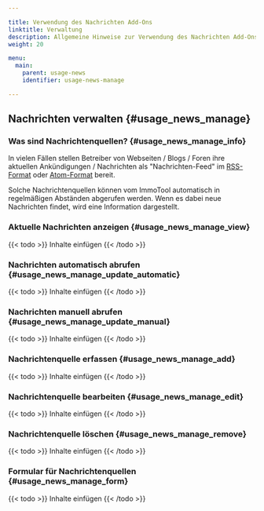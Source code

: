 ```yaml
---

title: Verwendung des Nachrichten Add-Ons
linktitle: Verwaltung
description: Allgemeine Hinweise zur Verwendung des Nachrichten Add-Ons von OpenEstate-ImmoTool…
weight: 20

menu:
  main:
    parent: usage-news
    identifier: usage-news-manage

---
```


## Nachrichten verwalten {#usage_news_manage}


### Was sind Nachrichtenquellen? {#usage_news_manage_info}

In vielen Fällen stellen Betreiber von Webseiten / Blogs / Foren ihre aktuellen Ankündigungen / Nachrichten als "Nachrichten-Feed" im [RSS-Format](https://de.wikipedia.org/wiki/RSS_%28Web-Feed%29) oder [Atom-Format](https://de.wikipedia.org/wiki/Atom_%28Format%29) bereit.

Solche Nachrichtenquellen können vom ImmoTool automatisch in regelmäßigen Abständen abgerufen werden. Wenn es dabei neue Nachrichten findet, wird eine Information dargestellt.


### Aktuelle Nachrichten anzeigen {#usage_news_manage_view}

{{< todo >}}
Inhalte einfügen
{{< /todo >}}


### Nachrichten automatisch abrufen {#usage_news_manage_update_automatic}

{{< todo >}}
Inhalte einfügen
{{< /todo >}}


### Nachrichten manuell abrufen {#usage_news_manage_update_manual}

{{< todo >}}
Inhalte einfügen
{{< /todo >}}


### Nachrichtenquelle erfassen {#usage_news_manage_add}

{{< todo >}}
Inhalte einfügen
{{< /todo >}}


### Nachrichtenquelle bearbeiten {#usage_news_manage_edit}

{{< todo >}}
Inhalte einfügen
{{< /todo >}}


### Nachrichtenquelle löschen {#usage_news_manage_remove}

{{< todo >}}
Inhalte einfügen
{{< /todo >}}


### Formular für Nachrichtenquellen {#usage_news_manage_form}

{{< todo >}}
Inhalte einfügen
{{< /todo >}}

